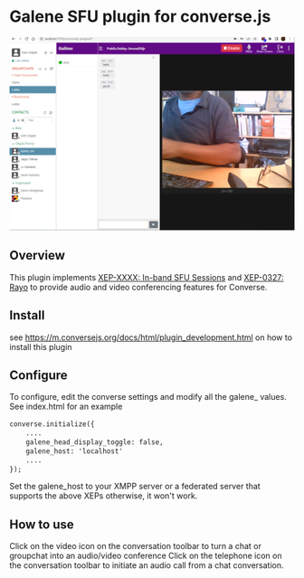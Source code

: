 # Galene SFU plugin for converse.js

<img src="https://github.com/conversejs/community-plugins/blob/master/packages/galene/galene.png?raw=true" />

## Overview
This plugin implements [XEP-XXXX: In-band SFU Sessions](https://igniterealtime.github.io/openfire-galene-plugin/xep/index.html) and [XEP-0327: Rayo](https://xmpp.org/extensions/xep-0327.html) to provide audio and video conferencing features for Converse.

## Install
see https://m.conversejs.org/docs/html/plugin_development.html on how to install this plugin

## Configure
To configure, edit the converse settings and modify all the galene_  values. See index.html for an example

```
converse.initialize({
    ....
	galene_head_display_toggle: false,
	galene_host: 'localhost'
    ....
});
```

Set the galene_host to your XMPP server or a federated server that supports the above XEPs otherwise, it won't work.

## How to use
Click on the video icon on the conversation toolbar to turn a chat or groupchat into an audio/video conference
Click on the telephone icon on the conversation toolbar to initiate an audio call from a chat conversation.
